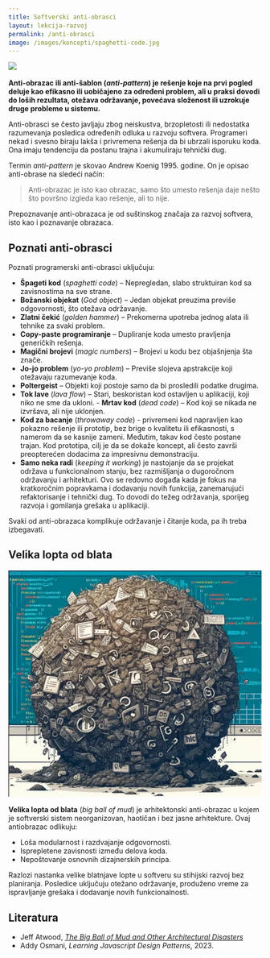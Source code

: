 ```yaml
---
title: Softverski anti-obrasci
layout: lekcija-razvoj
permalink: /anti-obrasci
image: /images/koncepti/spaghetti-code.jpg
---
```


![]({{page.image}})

**Anti-obrazac ili anti-šablon (*anti-pattern*) je rešenje koje na prvi pogled deluje kao efikasno ili uobičajeno za određeni problem, ali u praksi dovodi do loših rezultata, otežava održavanje, povećava složenost ili uzrokuje druge probleme u sistemu.** 

Anti-obrasci se često javljaju zbog neiskustva, brzopletosti ili nedostatka razumevanja posledica određenih odluka u razvoju softvera. Programeri nekad i svesno biraju lakša i privremena rešenja da bi ubrzali isporuku koda. Ona imaju tendenciju da postanu trajna i akumuliraju tehnički dug.

Termin *anti-pattern* je skovao Andrew Koenig 1995. godine. On je opisao anti-obrase na sledeći način:

> Anti-obrazac je isto kao obrazac, samo što umesto rešenja daje nešto što površno izgleda kao rešenje, ali to nije.

Prepoznavanje anti-obrazaca je od suštinskog značaja za razvoj softvera, isto kao i poznavanje obrazaca. 

## Poznati anti-obrasci

Poznati programerski anti-obrasci uključuju:  

- **Špageti kod** (*spaghetti code*) – Nepregledan, slabo struktuiran kod sa zavisnostima na sve strane.  
- **Božanski objekat** (*God object*) – Jedan objekat preuzima previše odgovornosti, što otežava održavanje.  
- **Zlatni čekić** (*golden hammer*) – Prekomerna upotreba jednog alata ili tehnike za svaki problem.  
- **Copy-paste programiranje** – Dupliranje koda umesto pravljenja generičkih rešenja.  
- **Magični brojevi** (*magic numbers*) – Brojevi u kodu bez objašnjenja šta znače.  
- **Jo-jo problem** (*yo-yo problem*) – Previše slojeva apstrakcije koji otežavaju razumevanje koda.  
- **Poltergeist** – Objekti koji postoje samo da bi prosledili podatke drugima.  
- **Tok lave** (*lava flow*) – Stari, beskoristan kod ostavljen u aplikaciji, koji niko ne sme da ukloni. - **Mrtav kod** (*dead code*) – Kod koji se nikada ne izvršava, ali nije uklonjen.  
- **Kod za bacanje** (*throwaway code*) - privremeni kod napravljen kao pokazno rešenje ili prototip, bez brige o kvalitetu ili efikasnosti, s namerom da se kasnije zameni. Međutim, takav kod često postane trajan. Kod prototipa, cilj je da se dokaže koncept, ali često završi preopterećen dodacima za impresivnu demonstraciju. 
- **Samo neka radi** (*keeping it working*) je nastojanje da se projekat održava u funkcionalnom stanju, bez razmišljanja o dugoročnom održavanju i arhitekturi. Ovo se redovno događa kada je fokus na kratkoročnim popravkama i dodavanju novih funkcija, zanemarujući refaktorisanje i tehnički dug. To dovodi do težeg održavanja, sporijeg razvoja i gomilanja grešaka u aplikaciji.

Svaki od anti-obrazaca komplikuje održavanje i čitanje koda, pa ih treba izbegavati.

## Velika lopta od blata

![](/images/koncepti/big-ball-of-mud.webp)

**Velika lopta od blata** (*big ball of mud*) je arhitektonski anti-obrazac u kojem je softverski sistem neorganizovan, haotičan i bez jasne arhitekture. Ovaj antiobrazac odlikuju:  

- Loša modularnost i razdvajanje odgovornosti. 
- Isprepletene zavisnosti između delova koda. 
- Nepoštovanje osnovnih dizajnerskih principa.  

Razlozi nastanka velike blatnjave lopte u softveru su stihijski razvoj bez planiranja. Posledice uključuju otežano održavanje, produženo vreme za ispravljanje grešaka i dodavanje novih funkcionalnosti.

## Literatura

- Jeff Atwood, [*The Big Ball of Mud and Other Architectural Disasters*](https://blog.codinghorror.com/the-big-ball-of-mud-and-other-architectural-disasters/)
- Addy Osmani, *Learning Javascript Design Patterns*, 2023.